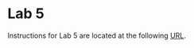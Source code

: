 # Lab 5

Instructions for Lab 5 are located at the following [URL](https://byu-cpe.github.io/ecen323/labs/lab-05/).
